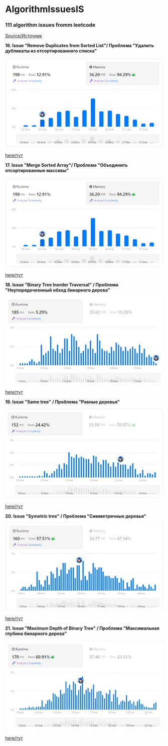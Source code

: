# AlgorithmIssuesIS
### 111 algorithm issues fromm leetcode
[Source/Источник](https://leetcode.com/)

**16. Issue "Remove Duplicates from Sorted List"/ Проблема "Удалить дубликаты из отсортированного списка"**

![Result/Результат](https://github.com/IvanShalimov/AlgorithmIssuesIS/blob/main/solution16/solution16.jpg)

[here/тут](https://github.com/IvanShalimov/AlgorithmIssuesIS/blob/main/solution16/solution16.kt)

**17. Issue "Merge Sorted Array"/ Проблема "Объединить отсортированные массивы"**

[![Result/Результат](https://github.com/IvanShalimov/AlgorithmIssuesIS/blob/main/solution16/solution16.jpg)](https://github.com/IvanShalimov/AlgorithmIssuesIS/blob/main/solution%2017/solution17.jpg)

[here/тут](https://github.com/IvanShalimov/AlgorithmIssuesIS/blob/main/solution%2017/solution17.kt)

**18. Issue "Binary Tree Inorder Traversal" / Проблема "Неупорядочеенный обход бинарного дерева"**

![Result/Результат](https://github.com/IvanShalimov/AlgorithmIssuesIS/blob/main/solution18/solution18.jpg)

[here/тут](https://github.com/IvanShalimov/AlgorithmIssuesIS/blob/main/solution18/solution18.kt)

**19. Issue "Same tree" / Проблема "Равные деревья"**

![Result/Результат](https://github.com/IvanShalimov/AlgorithmIssuesIS/blob/main/solution19/solution19.jpg)

[here/тут](https://github.com/IvanShalimov/AlgorithmIssuesIS/blob/main/solution19/solution19.kt)

**20. Issue "Symetric tree" / Проблема "Симметричные деревья"**

![Result/Результат](https://github.com/IvanShalimov/AlgorithmIssuesIS/blob/main/solution20/solution20.jpg)

[here/тут](https://github.com/IvanShalimov/AlgorithmIssuesIS/blob/main/solution20/solution20.kt)

**21. Issue "Maximum Depth of Binary Tree" / Проблема "Максимальная глубина бинарного дерева"**

![Result/Результат](https://github.com/IvanShalimov/AlgorithmIssuesIS/blob/main/solution21/solution21.jpg)

[here/тут](https://github.com/IvanShalimov/AlgorithmIssuesIS/blob/main/solution21/solution21.kt)
